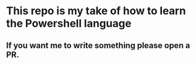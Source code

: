 # This repo is my take of how to learn the Powershell language

## If you want me to write something please open a PR.
